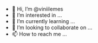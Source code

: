 - 👋 Hi, I’m @viniilemes
- 👀 I’m interested in ...
- 🌱 I’m currently learning ...
- 💞️ I’m looking to collaborate on ...
- 📫 How to reach me ...

<!---
viniilemes/viniilemes is a ✨ special ✨ repository because its `README.md` (this file) appears on your GitHub profile.
You can click the Preview link to take a look at your changes.
--->
